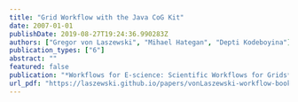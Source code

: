 ```yaml
---
title: "Grid Workflow with the Java CoG Kit"
date: 2007-01-01
publishDate: 2019-08-27T19:24:36.990283Z
authors: ["Gregor von Laszewski", "Mihael Hategan", "Depti Kodeboyina"]
publication_types: ["6"]
abstract: ""
featured: false
publication: "*Workflows for E-science: Scientific Workflows for Grids*"
url_pdf: "https://laszewski.github.io/papers/vonLaszewski-workflow-book.pdf"
---
```



